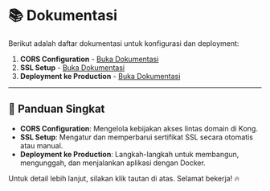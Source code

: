 # 📚 Dokumentasi

Berikut adalah daftar dokumentasi untuk konfigurasi dan deployment:

1. **CORS Configuration** - [Buka Dokumentasi](./cors.md)
2. **SSL Setup** - [Buka Dokumentasi](./ssl.md)
3. **Deployment ke Production** - [Buka Dokumentasi](./deploy-production.md)
---

## 🚀 Panduan Singkat
- **CORS Configuration**: Mengelola kebijakan akses lintas domain di Kong.
- **SSL Setup**: Mengatur dan memperbarui sertifikat SSL secara otomatis atau manual.
- **Deployment ke Production**: Langkah-langkah untuk membangun, mengunggah, dan menjalankan aplikasi dengan Docker.

Untuk detail lebih lanjut, silakan klik tautan di atas. Selamat bekerja! 🔥

